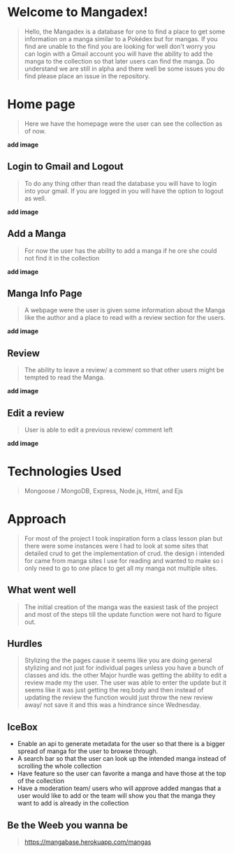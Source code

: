 # Welcome to Mangadex!

>Hello, the Mangadex is a database for one to find a place to get some
> information on a manga similar to a Pokédex but for mangas. If you
> find are unable to the find you are looking for well don't worry you
> can login with a Gmail account you will have the ability to add the
> manga to the collection so that later users can find the manga. Do
> understand we are still in alpha and there well be some issues you do
> find please place an issue in the repository.


# Home page

> Here we have the homepage were the user can see the collection as of now.

**add image**


## Login to Gmail and Logout

>To do any thing other than read the database you will have to login into your gmail. If you are logged in you will have the option to logout as well. 

**add image**


## Add a Manga

>For now the user has the ability to add a manga if he ore she could not find it in the collection

**add image**


## Manga Info Page
> A webpage were the user is given some information about the Manga like the author and a place to read with a review section for the users.

**add image**


## Review 

> The ability to leave a review/ a comment so that other users might be tempted to read the Manga.

**add image**


## Edit a review 

>User is able to edit a previous review/ comment left 

**add image**



# Technologies Used

>Mongoose / MongoDB, Express, Node.js, Html, and Ejs

# Approach

> For most of the project I took inspiration form a class lesson plan but there were some instances were I had to look at some sites that detailed crud to get the implementation of crud. the design i intended for came from manga sites I use for reading and wanted to make so i only need to go to one place to get all my manga not multiple sites.

## What went well

>The initial creation of the manga was the easiest task of the project and most of the steps till the update function were not hard to figure out.

## Hurdles

>Stylizing the the pages cause it seems like you are doing general stylizing and not just for individual pages unless you have a bunch of classes and ids. the other Major hurdle was getting the ability to edit a review made  my the user. The user was able to enter the update but it seems like it was just getting the req.body and then instead of updating the review the function would just throw the new review away/ not save it and this was a hindrance since Wednesday.  

## IceBox

 - Enable an api to generate metadata for the user so that there is a bigger spread of manga for the user to browse through.
 - A search bar so that the user can look up the intended manga instead of scrolling the whole collection
 - Have feature so the user can favorite a manga and have those at the top of the collection 
 - Have a moderation team/ users who will approve added mangas that a user would like to add or the team will show you that the manga they want to add is already in the collection

## Be the Weeb you wanna be

> https://mangabase.herokuapp.com/mangas
